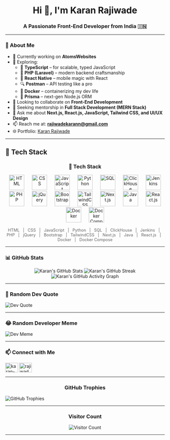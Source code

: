 <h1 align="center">Hi 👋, I'm Karan Rajiwade</h1>
<h3 align="center">A Passionate Front-End Developer from India 🇮🇳</h3>

---

### 🌟 About Me

- 🔭 Currently working on **AtomsWebsites**
- 🌱 Exploring:
  - 🧠 **TypeScript** – for scalable, typed JavaScript
  - 🐘 **PHP (Laravel)** – modern backend craftsmanship
  - 📱 **React Native** – mobile magic with React
  - 🔍 **Postman** – API testing like a pro
  - 🐳 **Docker** – containerizing my dev life
  - 🧬 **Prisma** – next-gen Node.js ORM
- 👯 Looking to collaborate on **Front-End Development**
- 🤝 Seeking mentorship in **Full Stack Development (MERN Stack)**
- 💬 Ask me about **Next.js, React.js, JavaScript, Tailwind CSS, and UI/UX Design**
- 📫 Reach me at: **rajiwadekarann@gmail.com**
- 🌐 Portfolio: [Karan Rajiwade](https://github.com/KaranRajiwade)

---

## 🚀 Tech Stack

<h3 align="center">🚀 Tech Stack</h3>

<p align="center">
  <img src="https://cdn.jsdelivr.net/gh/devicons/devicon/icons/html5/html5-original.svg" width="48" height="48" alt="HTML" style="margin: 0 10px" />
  <img src="https://cdn.jsdelivr.net/gh/devicons/devicon/icons/css3/css3-original.svg" width="48" height="48" alt="CSS" style="margin: 0 10px" />
  <img src="https://cdn.jsdelivr.net/gh/devicons/devicon/icons/javascript/javascript-original.svg" width="48" height="48" alt="JavaScript" style="margin: 0 10px" />
  <img src="https://cdn.jsdelivr.net/gh/devicons/devicon/icons/python/python-original.svg" width="48" height="48" alt="Python" style="margin: 0 10px" />
  <img src="https://cdn.jsdelivr.net/gh/devicons/devicon/icons/mysql/mysql-original.svg" width="48" height="48" alt="SQL" style="margin: 0 10px" />
  <img src="https://raw.githubusercontent.com/ClickHouse/ClickHouse/master/docs/en/icon.svg" width="48" height="48" alt="ClickHouse" style="margin: 0 10px" />
  <img src="https://cdn.jsdelivr.net/gh/devicons/devicon/icons/jenkins/jenkins-original.svg" width="48" height="48" alt="Jenkins" style="margin: 0 10px" />
  <img src="https://cdn.jsdelivr.net/gh/devicons/devicon/icons/php/php-original.svg" width="48" height="48" alt="PHP" style="margin: 0 10px" />
  <img src="https://cdn.jsdelivr.net/gh/devicons/devicon/icons/jquery/jquery-original.svg" width="48" height="48" alt="jQuery" style="margin: 0 10px" />
  <img src="https://cdn.jsdelivr.net/gh/devicons/devicon/icons/bootstrap/bootstrap-original.svg" width="48" height="48" alt="Bootstrap" style="margin: 0 10px" />
  <img src="https://upload.wikimedia.org/wikipedia/commons/d/d5/Tailwind_CSS_Logo.svg" width="48" height="48" alt="TailwindCSS" style="margin: 0 10px" />
  <img src="https://cdn.jsdelivr.net/gh/devicons/devicon/icons/nextjs/nextjs-original.svg" width="48" height="48" alt="Next.js" style="margin: 0 10px" />
  <img src="https://cdn.jsdelivr.net/gh/devicons/devicon/icons/java/java-original.svg" width="48" height="48" alt="Java" style="margin: 0 10px" />
  <img src="https://cdn.jsdelivr.net/gh/devicons/devicon/icons/react/react-original.svg" width="48" height="48" alt="React.js" style="margin: 0 10px" />
  <img src="https://cdn.jsdelivr.net/gh/devicons/devicon/icons/docker/docker-original.svg" width="48" height="48" alt="Docker" style="margin: 0 10px" />
  <img src="https://cdn.jsdelivr.net/gh/devicons/devicon/icons/docker/docker-original.svg" width="48" height="48" alt="Docker Compose" style="margin: 0 10px" />
</p>

<p align="center" style="font-size: 0.8rem; color: #666;">
  HTML &nbsp; | &nbsp; CSS &nbsp; | &nbsp; JavaScript &nbsp; | &nbsp; Python &nbsp; | &nbsp; SQL &nbsp; | &nbsp; ClickHouse &nbsp; | &nbsp; Jenkins &nbsp; | &nbsp; PHP &nbsp; | &nbsp; jQuery &nbsp; | &nbsp; Bootstrap &nbsp; | &nbsp; TailwindCSS &nbsp; | &nbsp; Next.js &nbsp; | &nbsp; Java &nbsp; | &nbsp; React.js &nbsp; | &nbsp; Docker &nbsp; | &nbsp; Docker Compose
</p>

---

### 📊 GitHub Stats

<p align="center">
  <img src="https://github-readme-stats.vercel.app/api?username=KaranRajiwade&show_icons=true&theme=radical" alt="Karan's GitHub Stats"/>
  <img src="https://github-readme-streak-stats.herokuapp.com/?user=KaranRajiwade&theme=radical" alt="Karan's GitHub Streak"/>
  <img src="https://github-readme-activity-graph.cyclic.app/graph?username=KaranRajiwade&theme=react-dark" alt="Karan's GitHub Activity Graph"/>
</p>

---

### 🎯 Random Dev Quote

![Dev Quote](https://quotes-github-readme.vercel.app/api?type=horizontal&theme=radical)

---

### 😂 Random Developer Meme

![Dev Meme](https://meme-api.com/gimme/programmingmemes)

---

### 📫 Connect with Me

<p align="left">
  <a href="https://www.linkedin.com/in/karan-rajiwade/" target="blank"><img align="center" src="https://cdn.jsdelivr.net/npm/simple-icons@v3/icons/linkedin.svg" alt="karan-rajiwade" height="30" width="40" /></a>
  <a href="mailto:rajiwadekarann@gmail.com" target="blank"><img align="center" src="https://cdn.jsdelivr.net/npm/simple-icons@v3/icons/gmail.svg" alt="rajiwadekarann@gmail.com" height="30" width="40" /></a>
</p>

---

<h3 align="center">GitHub Trophies</h3>

![GitHub Trophies](https://github-profile-trophy.vercel.app/?username=KaranRajiwade&theme=radical)

---

<h3 align="center">Visitor Count</h3>

<p align="center">
  <img src="https://komarev.com/ghpvc/?username=KaranRajiwade&color=blue" alt="Visitor Count" />
</p>

---
